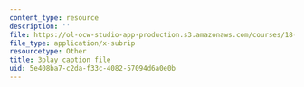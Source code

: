 ```yaml
---
content_type: resource
description: ''
file: https://ol-ocw-studio-app-production.s3.amazonaws.com/courses/18-06sc-linear-algebra-fall-2011/5e408ba7c2daf33c408257094d6a0e0b_M0Sa8fLOajA.srt
file_type: application/x-subrip
resourcetype: Other
title: 3play caption file
uid: 5e408ba7-c2da-f33c-4082-57094d6a0e0b
---
```

